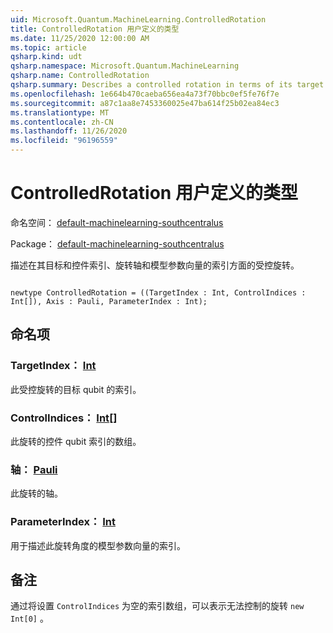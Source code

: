```yaml
---
uid: Microsoft.Quantum.MachineLearning.ControlledRotation
title: ControlledRotation 用户定义的类型
ms.date: 11/25/2020 12:00:00 AM
ms.topic: article
qsharp.kind: udt
qsharp.namespace: Microsoft.Quantum.MachineLearning
qsharp.name: ControlledRotation
qsharp.summary: Describes a controlled rotation in terms of its target and control indices, rotation axis, and index into a model parameter vector.
ms.openlocfilehash: 1e664b470caeba656ea4a73f70bbc0ef5fe76f7e
ms.sourcegitcommit: a87c1aa8e7453360025e47ba614f25b02ea84ec3
ms.translationtype: MT
ms.contentlocale: zh-CN
ms.lasthandoff: 11/26/2020
ms.locfileid: "96196559"
---
```

# <a name="controlledrotation-user-defined-type"></a>ControlledRotation 用户定义的类型

命名空间： [default-machinelearning-southcentralus](xref:Microsoft.Quantum.MachineLearning)

Package： [default-machinelearning-southcentralus](https://nuget.org/packages/Microsoft.Quantum.MachineLearning)


描述在其目标和控件索引、旋转轴和模型参数向量的索引方面的受控旋转。

```qsharp

newtype ControlledRotation = ((TargetIndex : Int, ControlIndices : Int[]), Axis : Pauli, ParameterIndex : Int);
```



## <a name="named-items"></a>命名项

### <a name="targetindex--int"></a>TargetIndex： [Int](xref:microsoft.quantum.lang-ref.int)

此受控旋转的目标 qubit 的索引。
### <a name="controlindices--int"></a>ControlIndices： [Int](xref:microsoft.quantum.lang-ref.int)[]

此旋转的控件 qubit 索引的数组。
### <a name="axis--pauli"></a>轴： [Pauli](xref:microsoft.quantum.lang-ref.pauli)

此旋转的轴。
### <a name="parameterindex--int"></a>ParameterIndex： [Int](xref:microsoft.quantum.lang-ref.int)

用于描述此旋转角度的模型参数向量的索引。

## <a name="remarks"></a>备注

通过将设置 `ControlIndices` 为空的索引数组，可以表示无法控制的旋转 `new Int[0]` 。